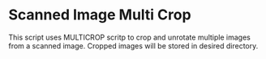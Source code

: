 # Scanned Image Multi Crop

This script uses MULTICROP scritp to crop and unrotate multiple images from a scanned image. 
Cropped images will be stored in desired directory.
